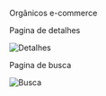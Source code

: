 Orgânicos e-commerce

Pagina de detalhes  

![Detalhes](https://github.com/Kiriwill/sof-front/tree/master/public/images/detalhes.jpeg "Detalhes")


Pagina de busca   

![Busca](https://github.com/Kiriwill/sof-front/tree/master/public/images/busca.jpeg "Busca por produto")